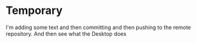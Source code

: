 # Temporary
I'm adding some text and then committing and then pushing to the remote repository. And then see what the Desktop does

